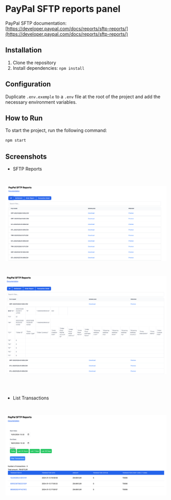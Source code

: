 # PayPal SFTP reports panel

PayPal SFTP documentation: [https://developer.paypal.com/docs/reports/sftp-reports/](https://developer.paypal.com/docs/reports/sftp-reports/)

## Installation

1. Clone the repository
2. Install dependencies: `npm install`

## Configuration

Duplicate `.env.exemple` to a `.env` file at the root of the project and add the necessary environment variables.

## How to Run

To start the project, run the following command:

```bash
npm start
```

## Screenshots

- SFTP Reports
<br />

![Landing Page](./screenshots/sftpreports1.png)

<br />

![Preview](./screenshots/sftpreports2.png)

<br />
<br />

- List Transactions
<br />

![ListTransaction](./screenshots/listtransactions.png)
